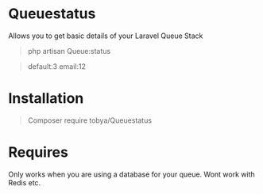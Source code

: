# Queuestatus
Allows you to get basic details of your Laravel Queue Stack

> php artisan Queue:status

> default:3
> email:12

# Installation

> Composer require tobya/Queuestatus

# Requires

Only works when you are using a database for your queue.  Wont work with Redis etc.
